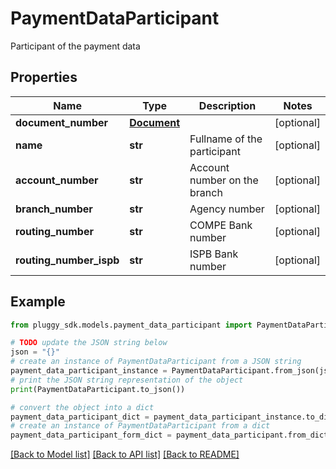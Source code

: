 # PaymentDataParticipant

Participant of the payment data

## Properties

Name | Type | Description | Notes
------------ | ------------- | ------------- | -------------
**document_number** | [**Document**](Document.md) |  | [optional] 
**name** | **str** | Fullname of the participant | [optional] 
**account_number** | **str** | Account number on the branch | [optional] 
**branch_number** | **str** | Agency number | [optional] 
**routing_number** | **str** | COMPE Bank number | [optional] 
**routing_number_ispb** | **str** | ISPB Bank number | [optional] 

## Example

```python
from pluggy_sdk.models.payment_data_participant import PaymentDataParticipant

# TODO update the JSON string below
json = "{}"
# create an instance of PaymentDataParticipant from a JSON string
payment_data_participant_instance = PaymentDataParticipant.from_json(json)
# print the JSON string representation of the object
print(PaymentDataParticipant.to_json())

# convert the object into a dict
payment_data_participant_dict = payment_data_participant_instance.to_dict()
# create an instance of PaymentDataParticipant from a dict
payment_data_participant_form_dict = payment_data_participant.from_dict(payment_data_participant_dict)
```
[[Back to Model list]](../README.md#documentation-for-models) [[Back to API list]](../README.md#documentation-for-api-endpoints) [[Back to README]](../README.md)


